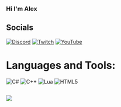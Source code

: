 ### Hi I'm Alex



## Socials
[![Discord](https://img.shields.io/badge/Discord-%237289DA.svg?logo=discord&logoColor=white)](htttps://discord.gg/devredisi) 
[![Twitch](https://img.shields.io/badge/Twitch-%239146FF.svg?logo=Twitch&logoColor=white)](https://twitch.tv/alexmcflye0) 
[![YouTube](https://img.shields.io/badge/YouTube-%23FF0000.svg?logo=YouTube&logoColor=white)](https://www.youtube.com/channel/UCrdF8YgKIuiW70HyNFKDLHw) 

# Languages and Tools:
![C#](https://img.shields.io/badge/c%23-%23239120.svg?style=for-the-badge&logo=c-sharp&logoColor=white) ![C++](https://img.shields.io/badge/c++-%2300599C.svg?style=for-the-badge&logo=c%2B%2B&logoColor=white) ![Lua](https://img.shields.io/badge/lua-%232C2D72.svg?style=for-the-badge&logo=lua&logoColor=white) ![HTML5](https://img.shields.io/badge/html5-%23E34F26.svg?style=for-the-badge&logo=html5&logoColor=white)


##
<div align="left"><img src="https://gpvc.arturio.dev/AlexMcflye"/></div>
